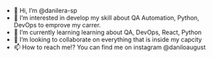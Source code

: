 - 👋 Hi, I’m @danilera-sp
- 👀 I’m interested in develop my skill about QA Automation, Python, DevOps to emprove my carrer.
- 🌱 I’m currently learning learning about QA, DevOps, React, Python
- 💞️ I’m looking to collaborate on everything that is inside my capcity 
- 📫 How to reach me!? You can find me on instagram @daniloaugust 

<!---
danilera-sp/danilera-sp is a ✨ special ✨ repository because its `README.md` (this file) appears on your GitHub profile.
You can click the Preview link to take a look at your changes.
--->
